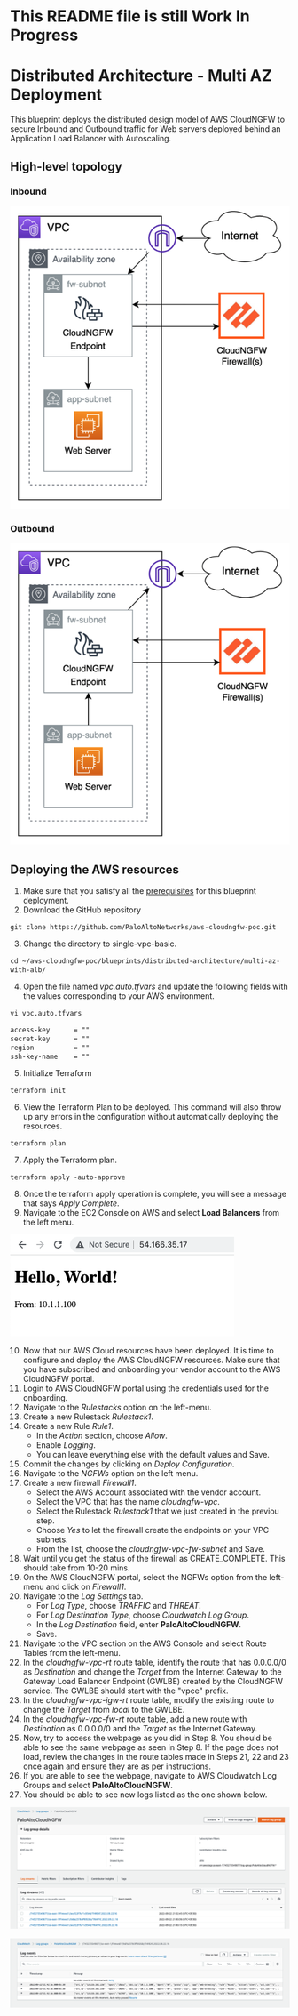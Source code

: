 # This README file is still Work In Progress
# 
# Distributed Architecture - Multi AZ Deployment
This blueprint deploys the distributed design model of AWS CloudNGFW to secure Inbound and Outbound traffic for Web servers deployed behind an Application Load Balancer with Autoscaling. 

## High-level topology

### Inbound

![high-level topo](/assets/distributed-1az-inb.png)

### Outbound

![high-level topo](/assets/distributed-1az-outb.png)

## Deploying the AWS resources
1. Make sure that you satisfy all the [prerequisites](https://github.com/PaloAltoNetworks/aws-cloudngfw-poc#prerequisites) for this blueprint deployment.
2. Download the GitHub repository
```
git clone https://github.com/PaloAltoNetworks/aws-cloudngfw-poc.git
```
3. Change the directory to single-vpc-basic.
```
cd ~/aws-cloudngfw-poc/blueprints/distributed-architecture/multi-az-with-alb/
```
4. Open the file named _vpc.auto.tfvars_ and update the following fields with the values corresponding to your AWS environment.
```
vi vpc.auto.tfvars
```

```
access-key      = ""
secret-key      = ""
region          = ""
ssh-key-name    = ""
```
5. Initialize Terraform
```
terraform init
```
6. View the Terraform Plan to be deployed. This command will also throw up any errors in the configuration without automatically deploying the resources.
```
terraform plan
```
7. Apply the Terraform plan.
```
terraform apply -auto-approve
```
8. Once the terraform apply operation is complete, you will see a message that says _Apply Complete_.
9. Navigate to the EC2 Console on AWS and select __Load Balancers__ from the left menu.

![webpage screenshot](/assets/webpage-screenshot.png)

10. Now that our AWS Cloud resources have been deployed. It is time to configure and deploy the AWS CloudNGFW resources. Make sure that you have subscribed and onboarding your vendor account to the AWS CloudNGFW portal.
11. Login to AWS CloudNGFW portal using the credentials used for the onboarding.
12. Navigate to the _Rulestacks_ option on the left-menu.
13. Create a new Rulestack _Rulestack1_.
14. Create a new Rule _Rule1_.
    - In the _Action_ section, choose _Allow_.
    - Enable _Logging_.
    - You can leave everything else with the default values and Save.
15. Commit the changes by clicking on _Deploy Configuration_.
16. Navigate to the _NGFWs_ option on the left menu.
17. Create a new firewall _Firewall1_.
    - Select the AWS Account associated with the vendor account.
    - Select the VPC that has the name _cloudngfw-vpc_.
    - Select the Rulestack _Rulestack1_ that we just created in the previou step.
    - Choose _Yes_ to let the firewall create the endpoints on your VPC subnets.
    - From the list, choose the _cloudngfw-vpc-fw-subnet_ and Save.
18. Wait until you get the status of the firewall as CREATE_COMPLETE. This should take from 10-20 mins.
19. On the AWS CloudNGFW portal, select the NGFWs option from the left-menu and click on _Firewall1_.
20. Navigate to the _Log Settings_ tab.
    - For _Log Type_, choose _TRAFFIC_ and _THREAT_.
    - For _Log Destination Type_, choose _Cloudwatch Log Group_.
    - In the _Log Destination_ field, enter __PaloAltoCloudNGFW__.
    - Save.
21. Navigate to the VPC section on the AWS Console and select Route Tables from the left-menu.
22. In the _cloudngfw-vpc-rt_ route table, identify the route that has 0.0.0.0/0 as _Destination_ and change the _Target_ from the Internet Gateway to the Gateway Load Balancer Endpoint (GWLBE) created by the CloudNGFW service. The GWLBE should start with the "vpce" prefix.
23. In the _cloudngfw-vpc-igw-rt_ route table, modify the existing route to change the _Target_ from _local_ to the GWLBE.
24. In the _cloudngfw-vpc-fw-rt_ route table, add a new route with _Destination_ as 0.0.0.0/0 and the _Target_ as the Internet Gateway.
25. Now, try to access the webpage as you did in Step 8. You should be able to see the same webpage as seen in Step 8. If the page does not load, review the changes in the route tables made in Steps 21, 22 and 23 once again and ensure they are as per instructions.
26. If you are able to see the webpage, navigate to AWS Cloudwatch Log Groups and select __PaloAltoCloudNGFW__.
27. You should be able to see new logs listed as the one shown below.

![webpage screenshot](/assets/log-groups.png)

![webpage screenshot](/assets/logs.png)

